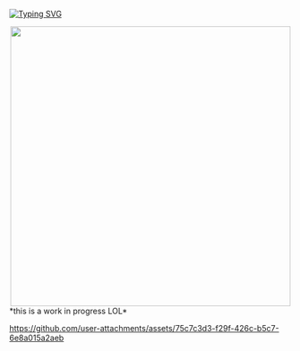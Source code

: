 [![Typing SVG](https://readme-typing-svg.demolab.com?font=Kosugi+Maru&duration=3000&pause=1000&color=FF479C&background=22113980&center=true&vCenter=true&random=true&width=1000&height=45&lines=welcome!+%5E%5E;what+do+i+do+here;her+dream+is+still+going+on...;Goog...;Donatella+VERSACE+%F0%9F%92%9C;play+yume+2kki+NOW!!!;%F0%9F%92%A5%F0%9F%92%A5%F0%9F%92%A5%F0%9F%92%A5%F0%9F%92%A5;meow+%3A3)](https://git.io/typing-svg)
<div id="header" align="center">
  <img src="https://external-media.spacehey.net/media/sgEPprbrKtCSydBVayVZauxvncuorE3E2skzWU-QpmCk=/https://i.ibb.co/crDfpdq/starsdivider.gif" width="500"/>
</div>
*this is a work in progress LOL*

https://github.com/user-attachments/assets/75c7c3d3-f29f-426c-b5c7-6e8a015a2aeb

